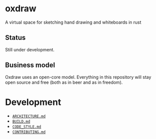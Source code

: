 # oxdraw

A virtual space for sketching hand drawing and whiteboards in rust


## Status

Still under development.

## Business model

Oxdraw uses an open-core model. Everything in this repository will stay open source and free (both as in beer and as in freedom).


# Development
* [`ARCHITECTURE.md`](ARCHITECTURE.md)
* [`BUILD.md`](BUILD.md)
* [`CODE_STYLE.md`](CODE_STYLE.md)
* [`CONTRIBUTING.md`](CONTRIBUTING.md)
